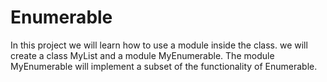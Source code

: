 # Enumerable
In this project we will learn how to use a module inside the class. we will create a class MyList and a module MyEnumerable. The module MyEnumerable will implement a subset of the functionality of Enumerable.
